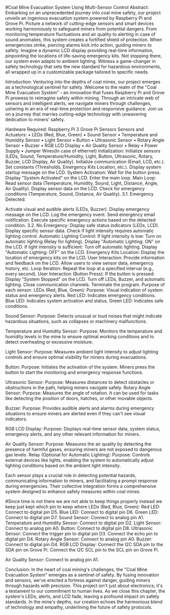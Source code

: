 #Coal Mine Evacuation System Using Multi-Sensor Control
Abstract:
Embarking on an unprecedented journey into coal mine safety, our project unveils an ingenious evacuation system powered by Raspberry Pi and Grove Pi. Picture a network of cutting-edge sensors and smart devices working harmoniously to safeguard miners from potential dangers. From monitoring temperature fluctuations and air quality to alerting in case of sound anomalies, this system creates a fortified shield of protection. When emergencies strike, piercing alarms kick into action, guiding miners to safety. Imagine a dynamic LCD display providing real-time information, pinpointing the locations of life-saving emergency kits. Not stopping there, our system even adapts to ambient lighting. Witness a game-changer in safety technology that sets the new standard for hazardous environments, all wrapped up in a customizable package tailored to specific needs.

Introduction:
Venturing into the depths of coal mines, our project emerges as a technological sentinel for safety. Welcome to the realm of the "Coal Mine Evacuation System" - an innovation that fuses Raspberry Pi and Grove Pi prowess to reimagine safety within mining. Through an intricate web of sensors and intelligent alerts, we navigate miners through challenges, ushering in an era of real-time protection and responsive guidance. Join us on a journey that marries cutting-edge technology with unwavering dedication to miners' safety.

Hardware Required:
Raspberry Pi 3
Grove Pi Sensors Sensors and Actuators: • LEDs (Red, Blue, Green) • Sound Sensor • Temperature and Humidity Sensor • Light Sensor • Button • Ultrasonic Sensor • Rotary Angle Sensor • Buzzer • RGB LCD Display • Air Quality Sensor • Relay • Power Supply • Jumper Wires(In case of ethernet)
Initialization:
Initialize sensors (LEDs, Sound, Temperature/Humidity, Light, Button, Ultrasonic, Rotary, Buzzer, LCD Display, Air Quality). Initialize communication (Email, LCD, etc.). Set constants (Thresholds, Emergency Kits Location, etc.). Display system startup message on the LCD. System Activation: Wait for the button press. Display "System Activated" on the LCD. Enter the main loop. Main Loop: Read sensor data (Temperature, Humidity, Sound, Light, Distance, Angle, Air Quality). Display sensor data on the LCD. Check for emergency conditions (Temperature, Sound, Distance, Air Quality). 3.1. Emergency Detected:

Activate visual and audible alerts (LEDs, Buzzer).
Display emergency message on the LCD.
Log the emergency event.
Send emergency email notification.
Execute specific emergency actions based on the detected condition. 3.2. No Emergency:
Display safe status indicators (LEDs, LCD).
Display specific sensor data.
Check if light intensity requires automatic lighting control. Automatic Lighting Control: If light intensity is low: Turn on automatic lighting (Relay for lighting). Display "Automatic Lighting: ON" on the LCD. If light intensity is sufficient: Turn off automatic lighting. Display "Automatic Lighting: OFF" on the LCD. Emergency Kits Location: Display the location of emergency kits on the LCD. User Interaction: Provide information and feedback on the LCD. Allow users to view sensor data, emergency history, etc. Loop Iteration: Repeat the loop at a specified interval (e.g., every second). User Interaction (Button Press): If the button is pressed: Display "System Stopped" on the LCD. Turn off LEDs, Buzzer, and automatic lighting. Close communication channels. Terminate the program.
Purpose of each sensor:
LEDs (Red, Blue, Green): Purpose: Visual indication of system status and emergency alerts. Red LED: Indicates emergency conditions. Blue LED: Indicates system activation and status. Green LED: Indicates safe conditions.

Sound Sensor: Purpose: Detects unusual or loud noises that might indicate hazardous situations, such as collapses or machinery malfunctions.

Temperature and Humidity Sensor: Purpose: Monitors the temperature and humidity levels in the mine to ensure optimal working conditions and to detect overheating or excessive moisture.

Light Sensor: Purpose: Measures ambient light intensity to adjust lighting controls and ensure optimal visibility for miners during evacuations.

Button: Purpose: Initiates the activation of the system. Miners press the button to start the monitoring and emergency response functions.

Ultrasonic Sensor: Purpose: Measures distances to detect obstacles or obstructions in the path, helping miners navigate safely. Rotary Angle Sensor: Purpose: Measures the angle of rotation. It can be used for tasks like detecting the position of doors, hatches, or other movable objects.

Buzzer: Purpose: Provides audible alerts and alarms during emergency situations to ensure miners are alerted even if they can't see visual indicators.

RGB LCD Display: Purpose: Displays real-time sensor data, system status, emergency alerts, and any other relevant information for miners.

Air Quality Sensor: Purpose: Measures the air quality by detecting the presence of harmful gases, ensuring miners are not exposed to dangerous gas levels. Relay (Optional for Automatic Lighting): Purpose: Controls external devices like lights, enabling the system to automatically adjust lighting conditions based on the ambient light intensity.

Each sensor plays a crucial role in detecting potential hazards, communicating information to miners, and facilitating a prompt response during emergencies. Their collective integration forms a comprehensive system designed to enhance safety measures within coal mines.

#Since time is not there we are not able to keep things properly instead we keep just kept which pin to keep where LEDs (Red, Blue, Green): Red LED: Connect to digital pin D5. Blue LED: Connect to digital pin D6. Green LED: Connect to digital pin D7. Sound Sensor: Connect to analog pin A1. Temperature and Humidity Sensor: Connect to digital pin D2. Light Sensor: Connect to analog pin A0. Button: Connect to digital pin D8. Ultrasonic Sensor: Connect the trigger pin to digital pin D3. Connect the echo pin to digital pin D4. Rotary Angle Sensor: Connect to analog pin A0. Buzzer: Connect to digital pin D4. RGB LCD Display: Connect the I2C SDA pin to the SDA pin on Grove Pi. Connect the I2C SCL pin to the SCL pin on Grove Pi.

Air Quality Sensor: Connect to analog pin A1.

Conclusion:
In the heart of coal mining's challenges, the "Coal Mine Evacuation System" emerges as a sentinel of safety. By fusing innovation and sensors, we've erected a fortress against danger, guiding miners through hazards with precision. This project isn't just about electronics; it's a testament to our commitment to human lives. As we close this chapter, the system's LEDs, alerts, and LCD fade, leaving a profound impact on safety standards. In the mine's depths, our creation echoes the harmonious blend of technology and empathy, underlining the future of safety protocols.
